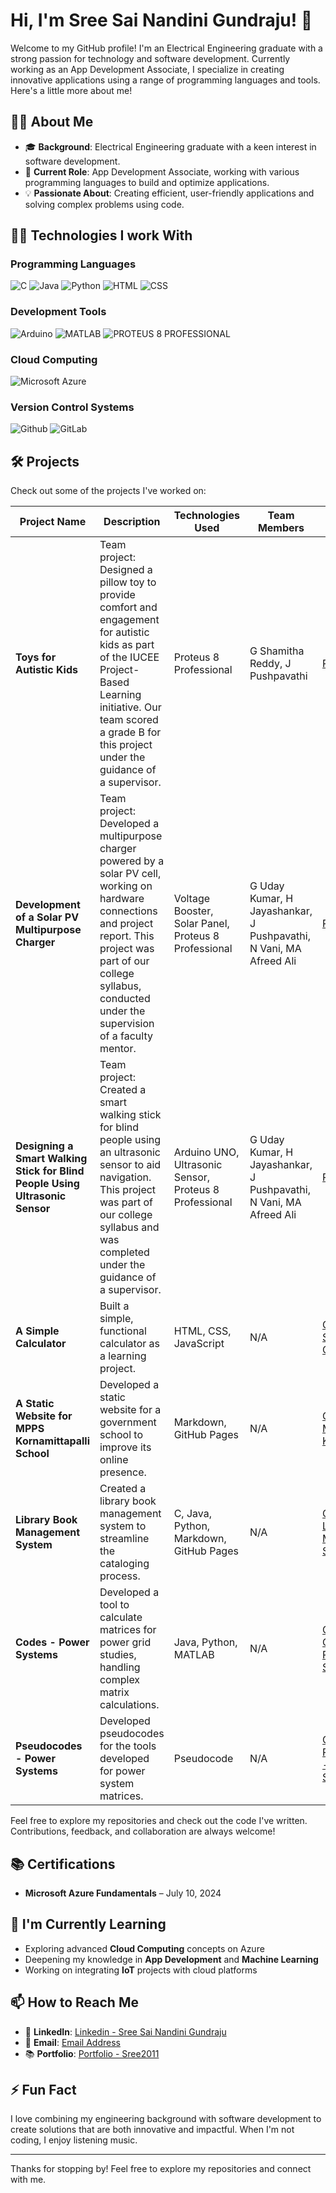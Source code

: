 # Hi, I'm Sree Sai Nandini Gundraju! 👋

Welcome to my GitHub profile! I'm an Electrical Engineering graduate with a strong passion for technology and software development. Currently working as an App Development Associate, I specialize in creating innovative applications using a range of programming languages and tools. Here's a little more about me!

## 👨‍💻 About Me
- 🎓 **Background**: Electrical Engineering graduate with a keen interest in software development.
- 💼 **Current Role**: App Development Associate, working with various programming languages to build and optimize applications.
- 💡 **Passionate About**: Creating efficient, user-friendly applications and solving complex problems using code.

## 👨‍💻 Technologies I work With

### **Programming Languages**  
  ![C](https://img.shields.io/badge/C-Beginner-87CEFA?logoColor=blue&labelColor=FF6347)
  ![Java](https://img.shields.io/badge/Java-Beginner-87CEFA?logoColor=blue&labelColor=FF6347)
  ![Python](https://img.shields.io/badge/Python-Intermediate-4682B4?logoColor=blue&labelColor=FF6347)
  ![HTML](https://img.shields.io/badge/HTML-Advanced-1E90FF?logoColor=blue&labelColor=FF6347)
  ![CSS](https://img.shields.io/badge/CSS-Intermediate-4682B4?logoColor=blue&labelColor=FF6347)

### **Development Tools** 
  ![Arduino](https://img.shields.io/badge/Arduino%20UNO-Beginner-FFA07A?logoColor=black&labelColor=1E90FF)
  ![MATLAB](https://img.shields.io/badge/MATLAB-Beginner-FFA07A?logoColor=black&labelColor=1E90FF)
  ![PROTEUS 8 PROFESSIONAL](https://img.shields.io/badge/Proteus%208%20Professional-Beginner-FFA07A?logoColor=black&labelColor=1E90FF)

### **Cloud Computing**
  ![Microsoft Azure](https://img.shields.io/badge/Microsoft%20Azure-Beginner-D3D3D3?logoColr=black&labelColor=2E8B57)

### **Version Control Systems**
  ![Github](https://img.shields.io/badge/GitHub-Beginner-A9A9A9?logoColor=black&labelColor=98FB98)
  ![GitLab](https://img.shields.io/badge/GitLab-Beginner-A9A9A9?logoColor=black&labelColor=98FB98)

## 🛠️ Projects

Check out some of the projects I've worked on:

| **Project Name** | **Description** | **Technologies Used** | **Team Members** | **Link** |
|------------------|-----------------|-----------------------|------------------|----------|
| **Toys for Autistic Kids** | Team project: Designed a pillow toy to provide comfort and engagement for autistic kids as part of the IUCEE Project-Based Learning initiative. Our team scored a grade B for this project under the guidance of a supervisor. | Proteus 8 Professional | G Shamitha Reddy, J Pushpavathi | [Presentation](https://docs.google.com/presentation/d/1S8wO9kZYVjpJ093yIf9HCaSIm35YqRpH/edit?usp=sharing&ouid=100719691743885633732&rtpof=true&sd=true) |
| **Development of a Solar PV Multipurpose Charger** | Team project: Developed a multipurpose charger powered by a solar PV cell, working on hardware connections and project report. This project was part of our college syllabus, conducted under the supervision of a faculty mentor. | Voltage Booster, Solar Panel, Proteus 8 Professional | G Uday Kumar, H Jayashankar, J Pushpavathi, N Vani, MA Afreed Ali | [Report](https://drive.google.com/file/d/1PDeob6k3VOnDo0dQyoafGPzC1hCQknIQ/view?usp=sharing) |
| **Designing a Smart Walking Stick for Blind People Using Ultrasonic Sensor** | Team project: Created a smart walking stick for blind people using an ultrasonic sensor to aid navigation. This project was part of our college syllabus and was completed under the guidance of a supervisor. | Arduino UNO, Ultrasonic Sensor, Proteus 8 Professional | G Uday Kumar, H Jayashankar, J Pushpavathi, N Vani, MA Afreed Ali | [Report](https://drive.google.com/file/d/1x4I_NYl9spLyIM0BQqtgIlD4Gl3TtJzT/view?usp=sharing) |
| **A Simple Calculator** | Built a simple, functional calculator as a learning project. | HTML, CSS, JavaScript | N/A | [GitHub - A Simple Calculator](https://sree2011.github.io/a-simple-calculator/) |
| **A Static Website for MPPS Kornamittapalli School** | Developed a static website for a government school to improve its online presence. | Markdown, GitHub Pages | N/A | [GitHub - MPPS Kornamittapalli](https://sree2011.github.io/mpps-kornamittapalli/) |
| **Library Book Management System** | Created a library book management system to streamline the cataloging process. | C, Java, Python, Markdown, GitHub Pages | N/A | [GitHub - Library Book Management System](https://sree2011.github.io/library-management-system-main-doc/) |
| **Codes - Power Systems** | Developed a tool to calculate matrices for power grid studies, handling complex matrix calculations. | Java, Python, MATLAB | N/A | [GitHub - Codes - Power Systems](https://sree2011.github.io/codes-loadflow-analysis/) |
| **Pseudocodes - Power Systems** | Developed pseudocodes for the tools developed for power system matrices. | Pseudocode | N/A | [GitHub - Pseudocodes - Power Systems](https://sree2011.github.io/pseudocodes-loadflow-analysis/) |

Feel free to explore my repositories and check out the code I've written. Contributions, feedback, and collaboration are always welcome!

## 📚 Certifications
- **Microsoft Azure Fundamentals** – July 10, 2024

## 🌱 I'm Currently Learning
- Exploring advanced **Cloud Computing** concepts on Azure
- Deepening my knowledge in **App Development** and **Machine Learning**
- Working on integrating **IoT** projects with cloud platforms

## 📫 How to Reach Me
- 💬 **LinkedIn**: [Linkedin - Sree Sai Nandini Gundraju](https://www.linkedin.com/in/g-sree-sai-nandini/)
- 📧 **Email**: [Email Address](mailto:gundrajusreesainandini@gmail.com)
- 📚 **Portfolio**: [Portfolio - Sree2011](https://sree2011.github.io/portfolio-md-Sree2011/)

## ⚡ Fun Fact
I love combining my engineering background with software development to create solutions that are both innovative and impactful. When I'm not coding, I enjoy listening music.

---

Thanks for stopping by! Feel free to explore my repositories and connect with me.
